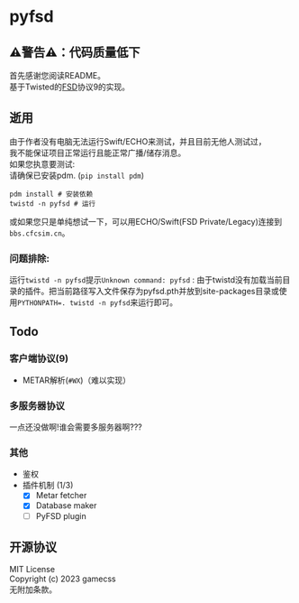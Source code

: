 # pyfsd
## ⚠️警告⚠️：代码质量低下
首先感谢您阅读README。  
基于Twisted的[FSD](https://github.com/kuroneko/fsd)协议9的实现。  

## 逝用
由于作者没有电脑无法运行Swift/ECHO来测试，并且目前无他人测试过，  
我不能保证项目正常运行且能正常广播/储存消息。  
如果您执意要测试:  
请确保已安装pdm. (`pip install pdm`)
```
pdm install # 安装依赖
twistd -n pyfsd # 运行
```
或如果您只是单纯想试一下，可以用ECHO/Swift(FSD Private/Legacy)连接到`bbs.cfcsim.cn`。
### 问题排除:
运行`twistd -n pyfsd`提示`Unknown command: pyfsd`
: 由于twistd没有加载当前目录的插件。把当前路径写入文件保存为pyfsd.pth并放到site-packages目录或使用`PYTHONPATH=. twistd -n pyfsd`来运行即可。



## Todo
### 客户端协议(9)
- METAR解析(`#WX`)（难以实现）
### 多服务器协议
一点还没做啊!谁会需要多服务器啊???
### 其他
- 鉴权
- 插件机制 (1/3)
    - [x] Metar fetcher
    - [x] Database maker
    - [ ] PyFSD plugin

## 开源协议
MIT License  
Copyright (c) 2023 gamecss  
无附加条款。
